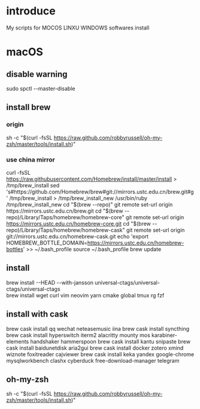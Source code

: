 # introduce 
My scripts for MOCOS LINXU WINDOWS softwares install
# macOS
## disable warning
sudo spctl --master-disable
## install brew
### origin
sh -c "$(curl -fsSL https://raw.github.com/robbyrussell/oh-my-zsh/master/tools/install.sh)"
### use china mirror
curl -fsSL https://raw.githubusercontent.com/Homebrew/install/master/install > /tmp/brew_install
sed 's#https://github\.com/Homebrew/brew#git://mirrors\.ustc\.edu\.cn/brew\.git#g' /tmp/brew_install > /tmp/brew_install_new
/usr/bin/ruby /tmp/brew_install_new
cd "$(brew --repo)"
git remote set-url origin https://mirrors.ustc.edu.cn/brew.git
cd "$(brew --repo)/Library/Taps/homebrew/homebrew-core"
git remote set-url origin https://mirrors.ustc.edu.cn/homebrew-core.git
cd "$(brew --repo)/Library/Taps/homebrew/homebrew-cask"
git remote set-url origin git://mirrors.ustc.edu.cn/homebrew-cask.git
echo 'export HOMEBREW_BOTTLE_DOMAIN=https://mirrors.ustc.edu.cn/homebrew-bottles' >> ~/.bash_profile
source ~/.bash_profile
brew update
## install
brew install --HEAD --with-jansson universal-ctags/universal-ctags/universal-ctags    
brew install wget curl vim neovim yarn cmake global tmux rg fzf 
## install with cask
brew cask install qq wechat neteasemusic iina 
brew cask install syncthing 
brew cask install hyperswitch iterm2 alacritty mounty mos karabiner-elements handshaker hammerspoon
brew cask install kantu snipaste
brew cask install baidunetdisk aria2gui 
brew cask install docker zotero xmind wiznote foxitreader cajviewer
brew cask install keka yandex google-chrome mysqlworkbench clashx cyberduck free-download-manager telegram
## oh-my-zsh
sh -c "$(curl -fsSL https://raw.github.com/robbyrussell/oh-my-zsh/master/tools/install.sh)"